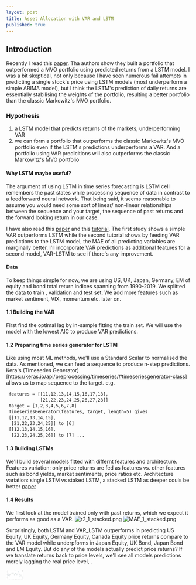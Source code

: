 ```yaml
---
layout: post
title: Asset Allocation with VAR and LSTM
published: true
---
```

## Introduction
Recently I read this [paper](http://www.thinkmind.org/download.php?articleid=intsys_v11_n12_2018_3). Tha authors show they built a portfolio that outperformed a MVO portfolio using predicted returns from a LSTM model. I was a bit skeptical, not only because I have seen numerous fail attempts in predicting a single stock's price using LSTM models (most underperform a simple ARIMA model), but I think the LSTM's prediction of daily returns are essentially stabilising the weights of the portfolio, resulting a better portfolio than the classic Markowitz's MVO portfolio.



### Hypothesis
1. a LSTM model that predicts returns of the markets, underperforming VAR
2. we can form a portfolio that outperforms the classic Markowitz's MVO portfolio even if the LSTM's predictions underperforms a VAR. And a portfolio using VAR predicitions will also outperforms the classic Markowitz's MVO portfolio

#### Why LSTM maybe useful?  
The argument of using LSTM in time series forecasting is LSTM cell remembers the past states while processing sequence of data in contrast to a feedforward neural network. 
That being said, it seems reasonable to assume you would need some sort of linear/ non-linear relationships between the sequence and your target, the sequence of past returns and the forward looking return in our case.

I have also read this [paper](https://goelhardik.github.io/images/Multivariate_Aviation_Time_Series_Modeling_VARs_vs_LSTMs.pdf) and this [tutorial](https://towardsdatascience.com/combine-lstm-and-var-for-multivariate-time-series-forecasting-abdcb3c7939b). The first study shows a simple VAR outperforms LSTM while the second tutorial shows by feeding VAR predictions to the LSTM model, the MAE of all predicting variables are marginally better. I'll incorporate VAR predictions as additional features for a second model, VAR-LSTM to see if there's any improvement.
#### Data
To keep things simple for now, we are using US, UK, Japan, Germany, EM of equity and bond total return indices spanning from 1990-2019. We splitted the data to train , validation and test set. We add more features such as market sentiment, VIX, momentum etc. later on.

#### 1.1 Building the VAR 
First find the optimal lag by in-sample fitting the train set. We will use the model with the lowest AIC to produce VAR predictions. 
#### 1.2 Preparing time series generator for LSTM
Like using most ML methods, we'll use a Standard Scalar to normalised the data. As mentioned, we can feed a sequence to produce n-step predictions. Kera's (Timeseries Generator)[https://keras.io/api/preprocessing/timeseries/#timeseriesgenerator-class] allows us to map sequence to the target. e.g.
```
 features = [[11,12,13,14,15,16,17,18],
             [21,22,23,24,25,26,27,28]]
 target = [1,2,3,4,5,6,7,8]
 TimeseriesGenerator(features, target, length=5) gives 
 [[11,12,13,14,15],
  [21,22,23,24,25]] to [6]
 [[12,13,14,15,16],
  [22,23,24,25,26]] to [7] ...
```


#### 1.3 Building LSTMs
We'll build several models fitted with differnt features and architecture. 
Features variation: only price returns are fed as features vs. other features such as bond yields, market sentiments, price ratios etc.
Architecture variation: single LSTM vs staked LSTM, a stacked LSTM as deeper couls be better [paper](https://www.jair.org/index.php/jair/article/view/11030/26198)

#### 1.4 Results
We first look at the model trained only with past returns, which we expect it performs as good as a VAR. 
![r2_1_stacked.png]({{site.baseurl}}/images/r2_1_stacked.png)
![MAE_1_stacked.png]({{site.baseurl}}/images/MAE_1_stacked.png)



 Surprisingly, both LSTM and VAR_LSTM outperforms in predicting US Equity, UK Equity, Germany Equity, Canada Equity price returns compare to the VAR model while underpforms in Japan Equity, UK Bond, Japan Bond and EM Equity. But do any of the models actually predict price returns? If we translate returns back to price levels, we'll see all models predictions merely lagging the real price level, . 



<img src="https://github.com/kingwongf/kingwongf.github.io/blob/master/images/price_Japan_Equity.png" width="48">





